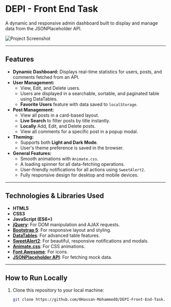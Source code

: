 # DEPI - Front End Task

A dynamic and responsive admin dashboard built to display and manage data from the JSONPlaceholder API.

![Project Screenshot](https://i.ibb.co/cKknrQJ6/Screenshot-2025-09-05-004307.png) 

---

## Features

- **Dynamic Dashboard:** Displays real-time statistics for users, posts, and comments fetched from an API.
- **User Management:**
  - View, Edit, and Delete users.
  - Users are displayed in a searchable, sortable, and paginated table using DataTables.
  - **Favorite Users** feature with data saved to `localStorage`.
- **Post Management:**
  - View all posts in a card-based layout.
  - **Live Search** to filter posts by title instantly.
  - **Locally** Add, Edit, and Delete posts.
  - View all comments for a specific post in a popup modal.
- **Theming:**
  - Supports both **Light and Dark Mode**.
  - User's theme preference is saved in the browser.
- **General Features:**
  - Smooth animations with `Animate.css`.
  - A loading spinner for all data-fetching operations.
  - User-friendly notifications for all actions using `SweetAlert2`.
  - Fully responsive design for desktop and mobile devices.

---

## Technologies & Libraries Used

- **HTML5**
- **CSS3**
- **JavaScript (ES6+)**
- **[jQuery](https://jquery.com/)**: For DOM manipulation and AJAX requests.
- **[Bootstrap 5](https://getbootstrap.com/)**: For responsive layout and styling.
- **[DataTables](https://datatables.net/)**: For advanced table features.
- **[SweetAlert2](https://sweetalert2.github.io/)**: For beautiful, responsive notifications and modals.
- **[Animate.css](https://animate.style/)**: For CSS animations.
- **[Font Awesome](https://fontawesome.com/)**: For icons.
- **[JSONPlaceholder API](https://jsonplaceholder.typicode.com/)**: For fetching mock data.

---

## How to Run Locally

1. Clone this repository to your local machine:
   ```sh
   git clone https://github.com/0Hassan-Mohammed0/DEPI-Front-End-Task.git

